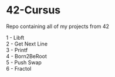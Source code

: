 # 42-Cursus
Repo containing all of my projects from 42

1 - Libft <br>
2 - Get Next Line <br>
3 - Printf <br>
4 - Born2BeRoot <br>
5 - Push Swap <br>
6 - Fractol <br>
 
